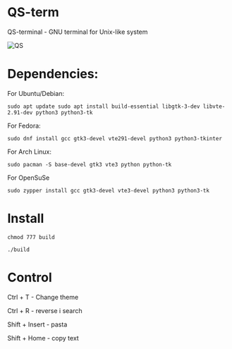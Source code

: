 # QS-term
QS-terminal - GNU terminal for Unix-like system

![QS](https://github.com/user-attachments/assets/c488ea57-2ab1-4f71-aac7-7e9610c1c384)

# Dependencies: 

For Ubuntu/Debian:

`sudo apt update
sudo apt install build-essential libgtk-3-dev libvte-2.91-dev python3 python3-tk`

For Fedora:

`sudo dnf install gcc gtk3-devel vte291-devel python3 python3-tkinter`

For Arch Linux:

`sudo pacman -S base-devel gtk3 vte3 python python-tk`

For OpenSuSe

`sudo zypper install gcc gtk3-devel vte3-devel python3 python3-tk`

# Install

`chmod 777 build`

`./build`

# Control

Ctrl + T - Change theme

Ctrl + R - reverse i search

Shift + Insert - pasta

Shift + Home - copy text
